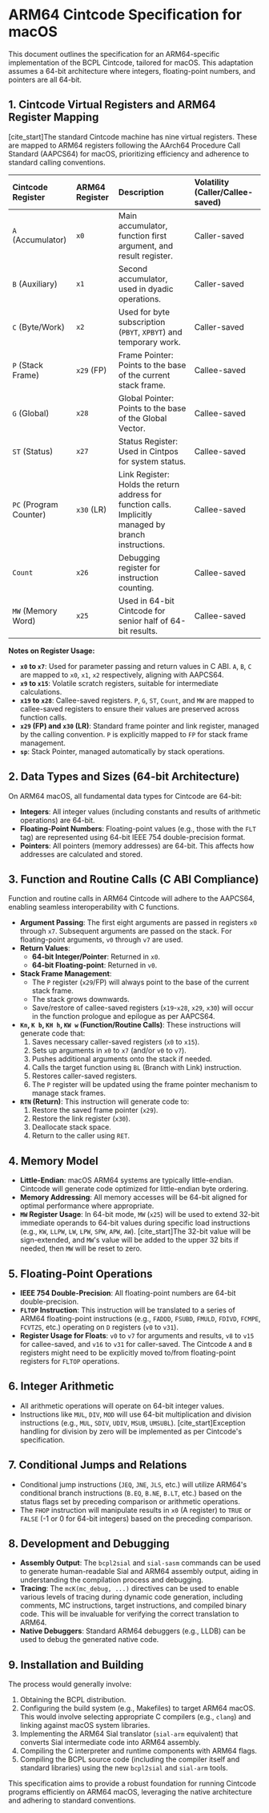 # ARM64 Cintcode Specification for macOS

This document outlines the specification for an ARM64-specific implementation of the BCPL Cintcode, tailored for macOS. This adaptation assumes a 64-bit architecture where integers, floating-point numbers, and pointers are all 64-bit.

## 1. Cintcode Virtual Registers and ARM64 Register Mapping

[cite_start]The standard Cintcode machine has nine virtual registers. These are mapped to ARM64 registers following the AArch64 Procedure Call Standard (AAPCS64) for macOS, prioritizing efficiency and adherence to standard calling conventions.

| Cintcode Register | ARM64 Register | Description                                                          | Volatility (Caller/Callee-saved) |
| :---------------- | :------------- | :------------------------------------------------------------------- | :------------------------------- |
| `A` (Accumulator) | `x0`           | Main accumulator, function first argument, and result register.      | Caller-saved                     |
| `B` (Auxiliary)   | `x1`           | Second accumulator, used in dyadic operations.                       | Caller-saved                     |
| `C` (Byte/Work)   | `x2`           | Used for byte subscription (`PBYT`, `XPBYT`) and temporary work.     | Caller-saved                     |
| `P` (Stack Frame) | `x29` (FP)     | Frame Pointer: Points to the base of the current stack frame.        | Callee-saved                     |
| `G` (Global)      | `x28`          | Global Pointer: Points to the base of the Global Vector.             | Callee-saved                     |
| `ST` (Status)     | `x27`          | Status Register: Used in Cintpos for system status.                  | Callee-saved                     |
| `PC` (Program Counter) | `x30` (LR)     | Link Register: Holds the return address for function calls. Implicitly managed by branch instructions. | Callee-saved                     |
| `Count`           | `x26`          | Debugging register for instruction counting.                         | Callee-saved                     |
| `MW` (Memory Word) | `x25`          | Used in 64-bit Cintcode for senior half of 64-bit results.           | Callee-saved                     |

**Notes on Register Usage:**
* **`x0` to `x7`**: Used for parameter passing and return values in C ABI. `A`, `B`, `C` are mapped to `x0`, `x1`, `x2` respectively, aligning with AAPCS64.
* **`x9` to `x15`**: Volatile scratch registers, suitable for intermediate calculations.
* **`x19` to `x28`**: Callee-saved registers. `P`, `G`, `ST`, `Count`, and `MW` are mapped to callee-saved registers to ensure their values are preserved across function calls.
* **`x29` (FP) and `x30` (LR)**: Standard frame pointer and link register, managed by the calling convention. `P` is explicitly mapped to `FP` for stack frame management.
* **`sp`**: Stack Pointer, managed automatically by stack operations.

## 2. Data Types and Sizes (64-bit Architecture)

On ARM64 macOS, all fundamental data types for Cintcode are 64-bit:
* **Integers**: All integer values (including constants and results of arithmetic operations) are 64-bit.
* **Floating-Point Numbers**: Floating-point values (e.g., those with the `FLT` tag) are represented using 64-bit IEEE 754 double-precision format.
* **Pointers**: All pointers (memory addresses) are 64-bit. This affects how addresses are calculated and stored.

## 3. Function and Routine Calls (C ABI Compliance)

Function and routine calls in ARM64 Cintcode will adhere to the AAPCS64, enabling seamless interoperability with C functions.

* **Argument Passing**: The first eight arguments are passed in registers `x0` through `x7`. Subsequent arguments are passed on the stack. For floating-point arguments, `v0` through `v7` are used.
* **Return Values**:
    * **64-bit Integer/Pointer**: Returned in `x0`.
    * **64-bit Floating-point**: Returned in `v0`.
* **Stack Frame Management**:
    * The `P` register (`x29`/FP) will always point to the base of the current stack frame.
    * The stack grows downwards.
    * Save/restore of callee-saved registers (`x19`-`x28`, `x29`, `x30`) will occur in the function prologue and epilogue as per AAPCS64.
* **`Kn`, `K b`, `KH h`, `KW w` (Function/Routine Calls)**: These instructions will generate code that:
    1.  Saves necessary caller-saved registers (`x0` to `x15`).
    2.  Sets up arguments in `x0` to `x7` (and/or `v0` to `v7`).
    3.  Pushes additional arguments onto the stack if needed.
    4.  Calls the target function using `BL` (Branch with Link) instruction.
    5.  Restores caller-saved registers.
    6.  The `P` register will be updated using the frame pointer mechanism to manage stack frames.
* **`RTN` (Return)**: This instruction will generate code to:
    1.  Restore the saved frame pointer (`x29`).
    2.  Restore the link register (`x30`).
    3.  Deallocate stack space.
    4.  Return to the caller using `RET`.

## 4. Memory Model

* **Little-Endian**: macOS ARM64 systems are typically little-endian. Cintcode will generate code optimized for little-endian byte ordering.
* **Memory Addressing**: All memory accesses will be 64-bit aligned for optimal performance where appropriate.
* **`MW` Register Usage**: In 64-bit mode, `MW` (`x25`) will be used to extend 32-bit immediate operands to 64-bit values during specific load instructions (e.g., `KW`, `LLPW`, `LW`, `LPW`, `SPW`, `APW`, `AW`). [cite_start]The 32-bit value will be sign-extended, and `MW`'s value will be added to the upper 32 bits if needed, then `MW` will be reset to zero.

## 5. Floating-Point Operations

* **IEEE 754 Double-Precision**: All floating-point numbers are 64-bit double-precision.
* **`FLTOP` Instruction**: This instruction will be translated to a series of ARM64 floating-point instructions (e.g., `FADDD`, `FSUBD`, `FMULD`, `FDIVD`, `FCMPE`, `FCVTZS`, etc.) operating on `D` registers (`v0` to `v31`).
* **Register Usage for Floats**: `v0` to `v7` for arguments and results, `v8` to `v15` for callee-saved, and `v16` to `v31` for caller-saved. The Cintcode `A` and `B` registers might need to be explicitly moved to/from floating-point registers for `FLTOP` operations.

## 6. Integer Arithmetic

* All arithmetic operations will operate on 64-bit integer values.
* Instructions like `MUL`, `DIV`, `MOD` will use 64-bit multiplication and division instructions (e.g., `MUL`, `SDIV`, `UDIV`, `MSUB`, `UMSUBL`). [cite_start]Exception handling for division by zero will be implemented as per Cintcode's specification.

## 7. Conditional Jumps and Relations

* Conditional jump instructions (`JEQ`, `JNE`, `JLS`, etc.) will utilize ARM64's conditional branch instructions (`B.EQ`, `B.NE`, `B.LT`, etc.) based on the status flags set by preceding comparison or arithmetic operations.
* The `FHOP` instruction will manipulate results in `x0` (A register) to `TRUE` or `FALSE` (-1 or 0 for 64-bit integers) based on the preceding comparison.

## 8. Development and Debugging

* **Assembly Output**: The `bcpl2sial` and `sial-sasm` commands can be used to generate human-readable Sial and ARM64 assembly output, aiding in understanding the compilation process and debugging.
* **Tracing**: The `mcK(mc_debug, ...)` directives can be used to enable various levels of tracing during dynamic code generation, including comments, MC instructions, target instructions, and compiled binary code. This will be invaluable for verifying the correct translation to ARM64.
* **Native Debuggers**: Standard ARM64 debuggers (e.g., LLDB) can be used to debug the generated native code.

## 9. Installation and Building

The process would generally involve:
1.  Obtaining the BCPL distribution.
2.  Configuring the build system (e.g., Makefiles) to target ARM64 macOS. This would involve selecting appropriate C compilers (e.g., `clang`) and linking against macOS system libraries.
3.  Implementing the ARM64 Sial translator (`sial-arm` equivalent) that converts Sial intermediate code into ARM64 assembly.
4.  Compiling the C interpreter and runtime components with ARM64 flags.
5.  Compiling the BCPL source code (including the compiler itself and standard libraries) using the new `bcpl2sial` and `sial-arm` tools.

This specification aims to provide a robust foundation for running Cintcode programs efficiently on ARM64 macOS, leveraging the native architecture and adhering to standard conventions.
